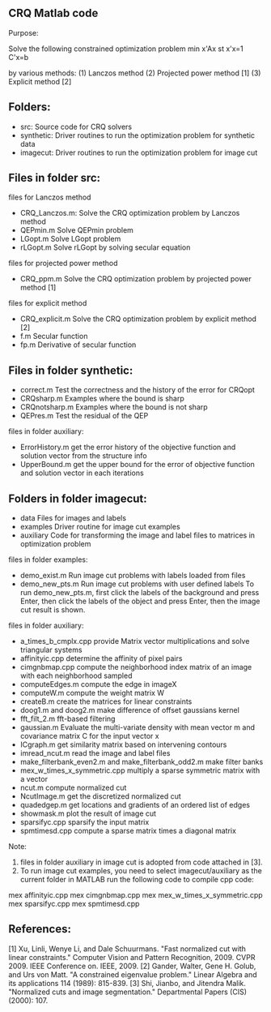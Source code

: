 CRQ Matlab code
---------------

Purpose:

Solve the following constrained optimization problem
min x'Ax
st  x'x=1
    C'x=b

by various methods:
(1) Lanczos method
(2) Projected power method [1]
(3) Explicit method [2]


Folders:
----------
- src:			Source code for CRQ solvers
- synthetic:		Driver routines to run the optimization problem for synthetic data
- imagecut:		Driver routines to run the optimization problem for image cut


Files in folder src:
----------
files for Lanczos method
- CRQ_Lanczos.m:	Solve the CRQ optimization problem by Lanczos method
- QEPmin.m		Solve QEPmin problem
- LGopt.m		Solve LGopt problem
- rLGopt.m		Solve rLGopt by solving secular equation

files for projected power method
- CRQ_ppm.m		Solve the CRQ optimization problem by projected power method [1]

files for explicit method
- CRQ_explicit.m	Solve the CRQ optimization problem by explicit method [2]
- f.m			Secular function
- fp.m			Derivative of secular function

Files in folder synthetic:
----------
- correct.m		Test the correctness and the history of the error for CRQopt
- CRQsharp.m		Examples where the bound is sharp
- CRQnotsharp.m		Examples where the bound is not sharp
- QEPres.m		Test the residual of the QEP

files in folder auxiliary:
- ErrorHistory.m	get the error history of the objective function and solution 				vector from the structure info
- UpperBound.m		get the upper bound for the error of objective function and 				solution vector in each iterations

Folders in folder imagecut:
----------
- data			Files for images and labels
- examples		Driver routine for image cut examples
- auxiliary		Code for transforming the image and label files to matrices in 				optimization problem

files in folder examples:
- demo_exist.m		Run image cut problems with labels loaded from files
- demo_new_pts.m	Run image cut problems with user defined labels
To run demo_new_pts.m, first click the labels of the background and press Enter, then click the labels of the object and press Enter, then the image cut result is shown.

files in folder auxiliary:
- a_times_b_cmplx.cpp	provide Matrix vector multiplications and solve triangular systems
- affinityic.cpp	determine the affinity of pixel pairs
- cimgnbmap.cpp		compute the neighborhood index matrix of an image with each 				neighborhood sampled
- computeEdges.m	compute the edge in imageX
- computeW.m		compute the weight matrix W
- createB.m		create the matrices for linear constraints
- doog1.m and doog2.m	make difference of offset gaussians kernel
- fft_filt_2.m		fft-based filtering
- gaussian.m		Evaluate the multi-variate density with mean vector m and 				covariance matrix C for the input vector x
- ICgraph.m		get similarity matrix based on intervening contours
- imread_ncut.m		read the image and label files
- make_filterbank_even2.m and make_filterbank_odd2.m 
			make filter banks
- mex_w_times_x_symmetric.cpp 
			multiply a sparse symmetric matrix with a vector
- ncut.m		compute normalized cut
- NcutImage.m		get the discretized normalized cut
- quadedgep.m		get locations and gradients of an ordered list of edges
- showmask.m		plot the result of image cut
- sparsifyc.cpp		sparsify the input matrix
- spmtimesd.cpp		compute a sparse matrix times a diagonal matrix

Note: 
1. files in folder auxiliary in image cut is adopted from code attached in [3].
2. To run image cut examples, you need to select imagecut/auxiliary as the current folder in MATLAB run the following code to compile cpp code:

mex affinityic.cpp
mex cimgnbmap.cpp
mex mex_w_times_x_symmetric.cpp
mex sparsifyc.cpp
mex spmtimesd.cpp


References:
----------

   [1] Xu, Linli, Wenye Li, and Dale Schuurmans. "Fast normalized cut with linear constraints." Computer Vision and Pattern Recognition, 2009. CVPR 2009. IEEE Conference on. IEEE, 2009.
    [2] Gander, Walter, Gene H. Golub, and Urs von Matt. "A constrained eigenvalue problem." Linear Algebra and its applications 114 (1989): 815-839.
    [3] Shi, Jianbo, and Jitendra Malik. "Normalized cuts and image segmentation." Departmental Papers (CIS) (2000): 107.
 
